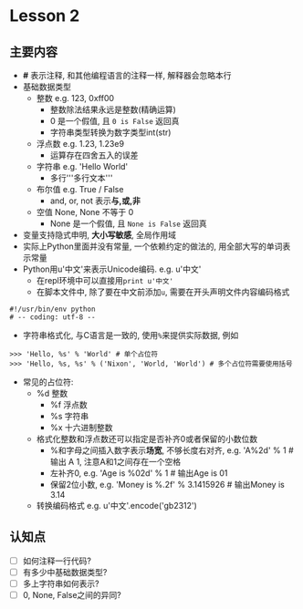 # Lesson 2

## 主要内容

- **#** 表示注释, 和其他编程语言的注释一样, 解释器会忽略本行
- 基础数据类型
    - 整数 e.g. 123, 0xff00
        - 整数除法结果永远是整数(精确运算)
        - 0 是一个假值, 且 `0 is False` 返回真
        - 字符串类型转换为数字类型int(str)
    - 浮点数 e.g. 1.23, 1.23e9
        - 运算存在四舍五入的误差
    - 字符串 e.g. 'Hello World'
        - 多行\'\'\'多行文本\'\'\'
    - 布尔值 e.g. True / False
        - and, or, not 表示**与,或,非**
    - 空值 None, None 不等于 0
        - None 是一个假值, 且 `None is False` 返回真
- 变量支持隐式申明, **大小写敏感**, 全局作用域
- 实际上Python里面并没有常量, 一个依赖约定的做法的, 用全部大写的单词表示常量
- Python用u'中文'来表示Unicode编码. e.g. u'中文'
    - 在repl环境中可以直接用`print u'中文'`
    - 在脚本文件中, 除了要在中文前添加`u`, 需要在开头声明文件内容编码格式
    
```
#!/usr/bin/env python
# -- coding: utf-8 --
```

- 字符串格式化, 与C语言是一致的, 使用`%`来提供实际数据, 例如

```
>>> 'Hello, %s' % 'World' # 单个占位符
>>> 'Hello, %s, %s' % ('Nixon', 'World, 'World') # 多个占位符需要使用括号
```

- 常见的占位符:
    - %d 整数
        - %f 浮点数
        - %s 字符串
        - %x 十六进制整数
    - 格式化整数和浮点数还可以指定是否补齐0或者保留的小数位数
        - %和字母之间插入数字表示**场宽**, 不够长度右对齐, e.g. 'A%2d' % 1 # 输出 A 1, 注意A和1之间存在一个空格
        - 左补齐0, e.g. 'Age is %02d' % 1 # 输出Age is 01
        - 保留2位小数, e.g. 'Money is %.2f' % 3.1415926 # 输出Money is 3.14
    - 转换编码格式 e.g. u'中文'.encode('gb2312')

## 认知点
- [ ] 如何注释一行代码?
- [ ] 有多少中基础数据类型?
- [ ] 多上字符串如何表示?
- [ ] 0, None, False之间的异同?
